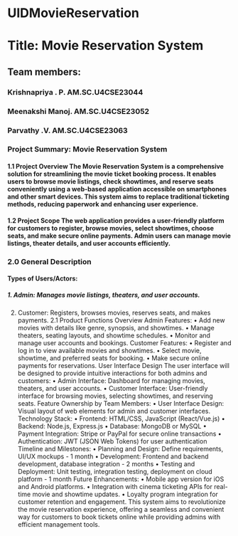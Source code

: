 # UIDMovieReservation
# Title: Movie Reservation System

## Team members:
### Krishnapriya . P. AM.SC.U4CSE23044
### Meenakshi Manoj. AM.SC.U4CSE23052
### Parvathy .V. AM.SC.U4CSE23063              



### Project Summary: Movie Reservation System
#### 1.1 Project Overview The Movie Reservation System is a comprehensive solution for streamlining the movie ticket booking process. It enables users to browse movie listings, check showtimes, and reserve seats conveniently using a web-based application accessible on smartphones and other smart devices. This system aims to replace traditional ticketing methods, reducing paperwork and enhancing user experience.
#### 1.2 Project Scope The web application provides a user-friendly platform for customers to register, browse movies, select showtimes, choose seats, and make secure online payments. Admin users can manage movie listings, theater details, and user accounts efficiently.
### 2.0 General Description
#### Types of Users/Actors:
##### 1.	Admin: Manages movie listings, theaters, and user accounts.
2.	Customer: Registers, browses movies, reserves seats, and makes payments.
2.1 Product Functions Overview
Admin Features:
•	Add new movies with details like genre, synopsis, and showtimes.
•	Manage theaters, seating layouts, and showtime schedules.
•	Monitor and manage user accounts and bookings.
Customer Features:
•	Register and log in to view available movies and showtimes.
•	Select movie, showtime, and preferred seats for booking.
•	Make secure online payments for reservations.
User Interface Design
The user interface will be designed to provide intuitive interactions for both admins and customers:
•	Admin Interface: Dashboard for managing movies, theaters, and user accounts.
•	Customer Interface: User-friendly interface for browsing movies, selecting showtimes, and reserving seats.
Feature Ownership by Team Members:
•	User Interface Design: Visual layout of web elements for admin and customer interfaces.
Technology Stack:
•	Frontend: HTML/CSS, JavaScript (React/Vue.js)
•	Backend: Node.js, Express.js
•	Database: MongoDB or MySQL
•	Payment Integration: Stripe or PayPal for secure online transactions
•	Authentication: JWT (JSON Web Tokens) for user authentication
Timeline and Milestones:
•	Planning and Design: Define requirements, UI/UX mockups - 1 month
•	Development: Frontend and backend development, database integration - 2 months
•	Testing and Deployment: Unit testing, integration testing, deployment on cloud platform - 1 month
Future Enhancements:
•	Mobile app version for iOS and Android platforms.
•	Integration with cinema ticketing APIs for real-time movie and showtime updates.
•	Loyalty program integration for customer retention and engagement.
This system aims to revolutionize the movie reservation experience, offering a seamless and convenient way for customers to book tickets online while providing admins with efficient management tools.
